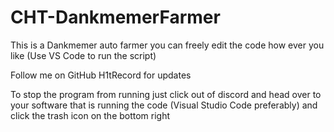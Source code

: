# CHT-DankmemerFarmer
This is a Dankmemer auto farmer you can freely edit the code 
how ever you like (Use VS Code to run the script) 

Follow me on GitHub H1tRecord for updates

To stop the program from running just click out of discord
and head over to your software that is running the code 
(Visual Studio Code preferably) and click the trash icon on the bottom right
